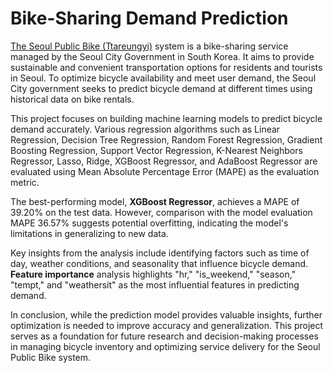  # Bike-Sharing Demand Prediction

[The Seoul Public Bike (Ttareungyi)]([url](https://english.seoul.go.kr/service/movement/seoul-public-bike/1-seoul-public-bike/)) system is a bike-sharing service managed by the Seoul City Government in South Korea. It aims to provide sustainable and convenient transportation options for residents and tourists in Seoul. To optimize bicycle availability and meet user demand, the Seoul City government seeks to predict bicycle demand at different times using historical data on bike rentals.

This project focuses on building machine learning models to predict bicycle demand accurately. Various regression algorithms such as Linear Regression, Decision Tree Regression, Random Forest Regression, Gradient Boosting Regression, Support Vector Regression, K-Nearest Neighbors Regressor, Lasso, Ridge, XGBoost Regressor, and AdaBoost Regressor are evaluated using Mean Absolute Percentage Error (MAPE) as the evaluation metric.

The best-performing model, **XGBoost Regressor**, achieves a MAPE of 39.20% on the test data. However, comparison with the model evaluation MAPE 36.57% suggests potential overfitting, indicating the model's limitations in generalizing to new data.

Key insights from the analysis include identifying factors such as time of day, weather conditions, and seasonality that influence bicycle demand. **Feature importance** analysis highlights "hr," "is_weekend," "season," "tempt," and "weathersit" as the most influential features in predicting demand.

In conclusion, while the prediction model provides valuable insights, further optimization is needed to improve accuracy and generalization. This project serves as a foundation for future research and decision-making processes in managing bicycle inventory and optimizing service delivery for the Seoul Public Bike system.
